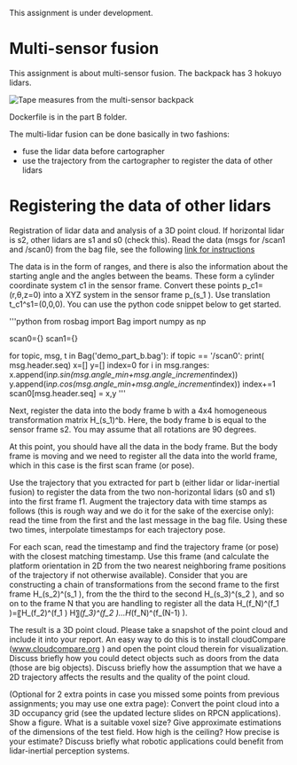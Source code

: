 
This assignment is under development.

# Multi-sensor fusion
This assignment is about multi-sensor fusion. The backpack has 3 hokuyo lidars.

![Tape measures from the multi-sensor backpack](https://github.com/vlehtola/slam-course/blob/main/hokuyo%20backpack.jpeg "Multi-sensor backpack")

Dockerfile is in the part B folder.

The multi-lidar fusion can be done basically in two fashions:
- fuse the lidar data before cartographer
- use the trajectory from the cartographer to register the data of other lidars

# Registering the data of other lidars

Registration of lidar data and analysis of a 3D point cloud. If horizontal lidar is s2, other lidars are s1 and s0 (check this). 
Read the data (msgs for /scan1 and /scan0) from the bag file, see the following 
[link for instructions](http://wiki.ros.org/rosbag/Tutorials/reading%20msgs%20from%20a%20bag%20file)

The data is in the form of ranges, and there is also the information about the starting angle and the angles between the beams. These form a cylinder coordinate system c1 in the sensor frame. Convert these points p_c1=(r,θ,z=0) into a XYZ system in the sensor frame p_(s_1 ). Use translation t_c1^s1=(0,0,0). You can use the python code snippet below to get started.

'''python
from rosbag import Bag
import numpy as np

scan0={}
scan1={}

for topic, msg, t in Bag('demo_part_b.bag'):
  if topic == '/scan0':
        print( msg.header.seq)
        x=[]
        y=[]
        index=0 
        for i in msg.ranges:
            x.append(i*np.sin(msg.angle_min+msg.angle_increment*index))
            y.append(i*np.cos(msg.angle_min+msg.angle_increment*index))
            index+=1
        scan0[msg.header.seq] = x,y
'''

Next, register the data into the body frame b with a 4x4 homogeneous transformation matrix H_(s_1)^b. Here, the body frame b is equal to the sensor frame s2. You may assume that all rotations are 90 degrees.

At this point, you should have all the data in the body frame. But the body frame is moving and we need to register all the data into the world frame, which in this case is the first scan frame (or pose). 

Use the trajectory that you extracted for part b (either lidar or lidar-inertial fusion) to register the data from the two non-horizontal lidars (s0 and s1) into the first frame f1. Augment the trajectory data with time stamps as follows (this is rough way and we do it for the sake of the exercise only): read the time from the first and the last message in the bag file. Using these two times, interpolate timestamps for each trajectory pose.

For each scan, read the timestamp and find the trajectory frame (or pose) with the closest matching timestamp. Use this frame (and calculate the platform orientation in 2D from the two nearest neighboring frame positions of the trajectory if not otherwise available).
Consider that you are constructing a chain of transformations from the second frame to the first frame H_(s_2)^(s_1 ), from the the third to the second H_(s_3)^(s_2 ), and so on to the frame N that you are handling to register all the data
H_(f_N)^(f_1 )=〖H_(f_2)^(f_1 ) H〗_(f_3)^(f_2 )…H_(f_N)^(f_(N-1) ).

The result is a 3D point cloud. Please take a snapshot of the point cloud and include it into your report. An easy way to do this is to install cloudCompare (www.cloudcompare.org ) and open the point cloud therein for visualization. Discuss briefly how you could detect objects such as doors from the data (those are big objects). Discuss briefly how the assumption that we have a 2D trajectory affects the results and the quality of the point cloud.

(Optional for 2 extra points in case you missed some points from previous assignments; you may use one extra page): Convert the point cloud into a 3D occupancy grid (see the updated lecture slides on RPCN applications). Show a figure. What is a suitable voxel size? Give approximate estimations of the dimensions of the test field. How high is the ceiling? How precise is your estimate? Discuss briefly what robotic applications could benefit from lidar-inertial perception systems.

